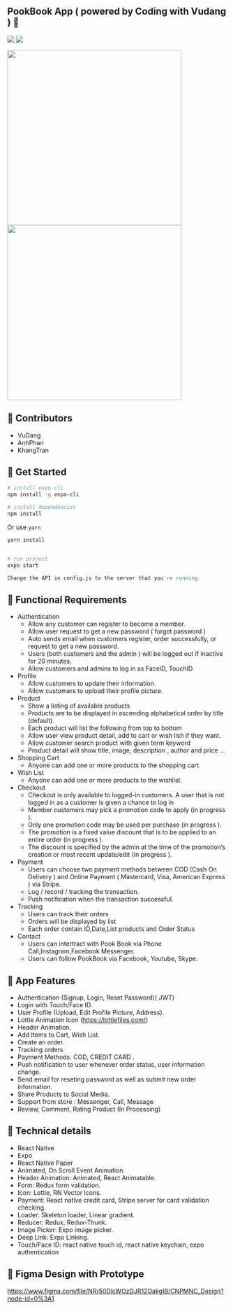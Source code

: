  ## PookBook App ( powered by Coding with Vudang ) 🚀
[![](https://img.shields.io/badge/Facebook-CodingwithVudang-blue)](https://www.facebook.com/codingwithvudang)
[![](https://img.shields.io/badge/Gmail-codingwithvudang@gmail.com-red)](mailto:codingwithvudang@gmail@gmail.com)

<div >
<img width="400px" height="400px" src="https://res.cloudinary.com/codingwithvudang/image/upload/v1618561426/SplashScreen_2x_s5hpib.png" >
<img width="400px" height="400px" src="https://scontent.fsgn2-1.fna.fbcdn.net/v/t1.6435-9/151284066_207254161142817_5812038792384707893_n.png?_nc_cat=105&ccb=1-3&_nc_sid=09cbfe&_nc_ohc=KAVSahpcm04AX_lEqGb&_nc_ht=scontent.fsgn2-1.fna&oh=f8f95fca5dcb99c3592f41127391cf3c&oe=609E2BB1" >
</div>

## 🚀 Contributors
- VuDang
- AnhPhan
- KhangTran


## 🚀 Get Started

```bash
# install expo cli
npm install -g expo-cli
```
``` bash
# install dependencies
npm install
```
Or use `yarn`
``` bash
yarn install
```
``` bash

# run project
expo start
```
``` bash
Change the API in config.js to the server that you're running. 
```
## 🚀 Functional Requirements

- Authentication
  - Allow any customer can register to become a member.
  - Allow user request to get a new password ( forgot password )
  - Auto sends email when customers register, order successfully, or request to get a new password.
  - Users (both customers and the admin ) will be logged out if inactive for 20 minutes. 
  - Allow customers and admins to log in as FaceID, TouchID
- Profile 
  - Allow customers to update their information.
  - Allow customers to upload their profile picture.
- Product
  - Show a listing of available products 
  - Products are to be displayed in ascending alphabetical order by title (default).
  - Each product will list the following from top to bottom
  - Allow user view product detail, add to cart or wish lish if they want.
  - Allow customer search product with given term keyword
  - Product detail will show title, image, description , author and price ...
- Shopping Cart
  - Anyone can add one or more products to the shopping cart.
- Wish List
  - Anyone can add one or more products to the wishlist.
- Checkout
  - Checkout is only available to logged-in customers. A user that is not logged in as a customer is given a chance to log in
  - Member customers may pick a promotion code to apply (in progress ).
  - Only one promotion code may be used per purchase (in progress ).
  - The promotion is a fixed value discount that is to be applied to an entire order (in progress ).
  - The discount is specified by the admin at the time of the promotion’s creation or most recent update/edit (in progress ).
- Payment
  - Users can choose two payment methods between COD (Cash On Delivery ) and Online Payment ( Mastercard, Visa, American Express ) via Stripe.
  - Log / record / tracking the transaction.
  - Push notification when the transaction successful.
- Tracking
  - Users can track their orders
  - Orders will be displayed by list
  - Each order contain ID,Date,List products and Order Status
- Contact
  - Users can intertract with Pook Book via Phone Call,Instagram,Facebook Messenger.
  - Users can follow PookBook via Facebook, Youtube, Skype.




## 🚀 App Features
- Authentication (Signup, Login, Reset Password)( JWT)
- Login with Touch/Face ID.
- User Profile (Upload, Edit Profile Picture, Address).
- Lottie Animation Icon (https://lottiefiles.com/)
- Header Animation.
- Add Items to Cart, Wish List.
- Create an order.
- Tracking orders
- Payment Methods:  COD, CREDIT CARD .
- Push notification to user whenever order status, user information change. 
- Send email for reseting password as well as submit new order information.
- Share Products to Social Media.
- Support from store : Messenger, Call, Message
- Review, Comment, Rating Product (In Processing)


## 🚀 Technical details
- React Native
- Expo
- React Native Paper
- Animated, On Scroll Event Animation.
- Header Animation: Animated, React Animatable.
- Form: Redux form validation.
- Icon: Lottie, RN Vector Icons.
- Payment: React native credit card, Stripe server for card validation checking.
- Loader: Skeleton loader, Linear gradient.
- Reducer: Redux, Redux-Thunk. 
- Image Picker: Expo image picker.
- Deep Link: Expo Linking.
- Touch/Face ID: react native touch id, react native keychain, expo authentication 

## 🚀 Figma Design with Prototype
https://www.figma.com/file/NRr50DlcWOzDJR12OakgIB/CNPMNC_Design?node-id=0%3A1




